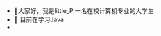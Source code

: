 - 👋大家好，我是little_P,一名在校计算机专业的大学生
- 👀 目前在学习Java
- 
<!---
zjy020311/zjy020311 is a ✨ special ✨ repository because its `README.md` (this file) appears on your GitHub profile.
You can click the Preview link to take a look at your changes.
--->
